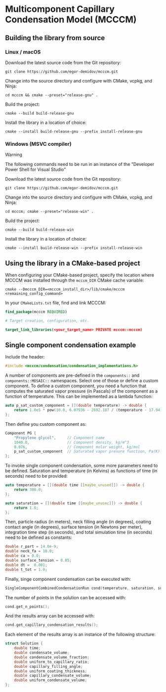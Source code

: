 # Multicomponent Capillary Condensation Model (MCCCM)

## Building the library from source

### Linux / macOS

Download the latest source code from the Git repository:
```shell
git clone https://github.com/egor-demidov/mcccm.git
```
Change into the source directory and configure with CMake, vcpkg, and Ninja:
```shell
cd mcccm && cmake --preset="release-gnu" . 
```
Build the project:
```shell
cmake --build build-release-gnu
```
Install the library in a location of choice:
```shell
cmake --install build-release-gnu --prefix install-release-gnu
```

### Windows (MSVC compiler)

> [!WARNING]  
> The following commands need to be run in an instance of the "Developer Power Shell for Visual Studio"

Download the latest source code from the Git repository:
```shell
git clone https://github.com/egor-demidov/mcccm.git
```
Change into the source directory and configure with CMake, vcpkg, and Ninja:
```shell
cd mcccm; cmake --preset="release-win" . 
```
Build the project:
```shell
cmake --build build-release-win
```
Install the library in a location of choice:
```shell
cmake --install build-release-win --prefix install-release-win
```

## Using the library in a CMake-based project

When configuring your CMake-based project, specify the location where MCCCM was installed
through
the `mcccm_DIR` CMake cache variable:
```shell
cmake --Dmcccm_DIR=<mcccm_install_dir>/lib/cmake/mcccm <remaining_config_command>
```
In your `CMakeLists.txt` file, find and link MCCCM:
```cmake
find_package(mcccm REQUIRED)

# Target creation, configuration, etc.

target_link_libraries(<your_target_name> PRIVATE mcccm::mcccm)
```

## Single component condensation example
Include the header:
```c++
#include <mcccm/condensation/condensation_implementations.h>
```
A number of components are pre-defined in the `components::` and `components::MOSAIC::` namespaces.
Select one of those or define a custom component. To define a custom component, you need a function that computes
the saturated vapor pressure (in Pascals) of the component as a function of temperature. This can be implemented as a lambda function:
```c++
auto p_sat_custom_component = [](double temperature) -> double {
    return 1.0e5 * pow(10.0, 6.07936 - 2692.187 / (temperature - 17.94));
};
```
Then define you custom component as:
```c++
Component PG {
    "Propylene glycol",     // Component name
    1040.0,                 // Component density, kg/m^3
    0.076,                  // Component molar weight, kg/mol
    p_sat_custom_component  // Saturated vapor presure function, Pa(K) 
};
```
To invoke single component condensation, some more parameters need to be defined.
Saturation and temperature (in Kelvins) as functions of time (in seconds)
need to be provided:
```c++
auto temperature = [](double time [[maybe_unused]]) -> double {
    return 300.0;
};

auto saturation = [](double time [[maybe_unusec]]) -> double {
    return 1.0;
};
```
Then, particle radius (in meters), neck filling angle (in degrees),
coating contact angle (in degrees), surface tension (in Newtons per meter),
integration time step (in seconds), and total simulation time (in seconds)
need to be defined as constants:
```c++
double r_part = 14.0e-9;
double neck_fa = 10.0;
double ca = 0.0;
double surface_tension = 0.05;
double dt =  0.001;
double t_tot = 1.0;
```
Finally, singe component condensation can be executed with:
```c++
SingleComponentCombinedCondensationRun cond(temperature, saturation, surface_tension, PG, r_part, ca, neck_fa, t_tot, dt);
```
The number of points in the solution can be accessed with:
```c++
cond.get_n_points();
```
And the results array can be accessed with:
```c++
cond.get_capillary_condensation_results();
```
Each element of the results array is an instance of the following structure:
```c++
struct Solution {
    double time;
    double condensate_volume;
    double condensate_volume_fraction;
    double uniform_to_capillary_ratio;
    double capillary_filling_angle;
    double uniform_coating_thickness;
    double capillary_condensate_volume;
    double uniform_condensate_volume;
};
```
